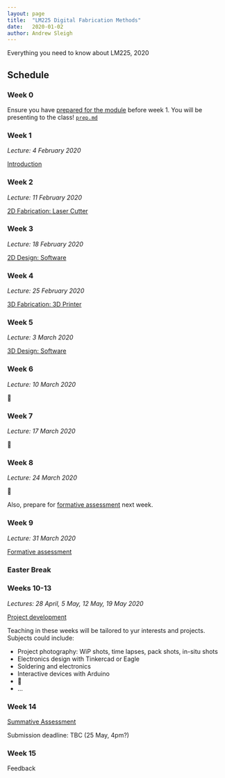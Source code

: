 ```yaml
---
layout: page
title:  "LM225 Digital Fabrication Methods"
date:   2020-01-02
author: Andrew Sleigh
---
```


Everything you need to know about LM225, 2020

<!--more-->

## Schedule

### Week 0

Ensure you have [prepared for the module](prep) before week 1. You will be presenting to the class! 
[`prep.md`](prep.md)

### Week 1

_Lecture: 4 February 2020_

[Introduction](intro)


### Week 2

_Lecture: 11 February 2020_

[2D Fabrication: Laser Cutter](2d-laser)


### Week 3

_Lecture: 18 February 2020_

[2D Design: Software](2d-software)

### Week 4

_Lecture: 25 February 2020_

[3D Fabrication: 3D Printer](3d-machines)

### Week 5

_Lecture: 3 March 2020_

[3D Design: Software](3d-software)

### Week 6

_Lecture: 10 March 2020_

:construction:

### Week 7

_Lecture: 17 March 2020_

:construction:

### Week 8

_Lecture: 24 March 2020_

:construction:

Also, prepare for [formative assessment](formative-assessment) next week.


### Week 9

_Lecture: 31 March 2020_

[Formative assessment](formative-assessment)

### Easter Break

### Weeks 10-13

_Lectures: 28 April, 5 May, 12 May, 19 May 2020_

[Project development](project)

Teaching in these weeks will be tailored to yur interests and projects. Subjects could include:

* Project photography: WiP shots, time lapses, pack shots, in-situ shots
* Electronics design with Tinkercad or Eagle
* Soldering and electronics
* Interactive devices with Arduino
* :construction:
* ...



<!--

### Week 10

Lecture: 28 April 2020

[Project development](project.md)

Tailored session and project help

### Week 11

Lecture: 5 May 2020

[Project development](project.md)

Tailored session and project help

### Week 12

Lecture: 12 May 2020

[Project development](project.md)

Tailored session and project help


### Week 13

Lecture: 19 May 2020

[Project development](project.md)

Tailored session and project help

-->

### Week 14

[Summative Assessment](assessment)

Submission deadline: TBC (25 May, 4pm?)

### Week 15

Feedback
